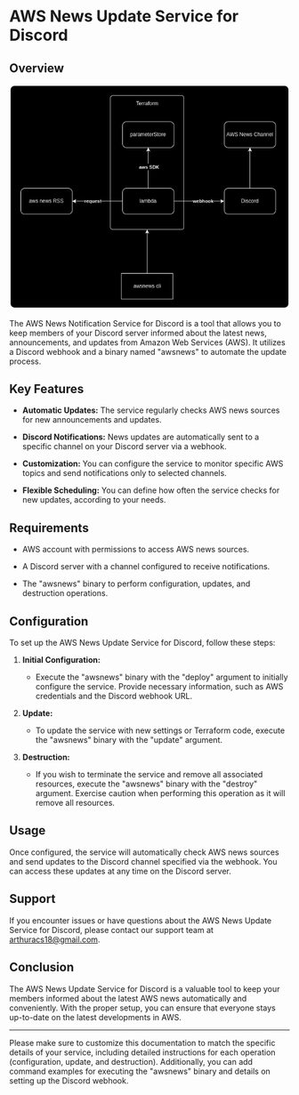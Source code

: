# AWS News Update Service for Discord

## Overview

![](https://github.com/ArthurMaverick/aws-news/blob/421f88d0f0b150ffc04ef1c88509c8ce66a15b0b/docs/Diagram.png)

The AWS News Notification Service for Discord is a tool that allows you to keep members of your Discord server informed about the latest news, announcements, and updates from Amazon Web Services (AWS). It utilizes a Discord webhook and a binary named "awsnews" to automate the update process.

## Key Features

- **Automatic Updates:** The service regularly checks AWS news sources for new announcements and updates.

- **Discord Notifications:** News updates are automatically sent to a specific channel on your Discord server via a webhook.

- **Customization:** You can configure the service to monitor specific AWS topics and send notifications only to selected channels.

- **Flexible Scheduling:** You can define how often the service checks for new updates, according to your needs.

## Requirements

- AWS account with permissions to access AWS news sources.

- A Discord server with a channel configured to receive notifications.

- The "awsnews" binary to perform configuration, updates, and destruction operations.

## Configuration

To set up the AWS News Update Service for Discord, follow these steps:

1. **Initial Configuration:**
    - Execute the "awsnews" binary with the "deploy" argument to initially configure the service. Provide necessary information, such as AWS credentials and the Discord webhook URL.

2. **Update:**
    - To update the service with new settings or Terraform code, execute the "awsnews" binary with the "update" argument.

3. **Destruction:**
    - If you wish to terminate the service and remove all associated resources, execute the "awsnews" binary with the "destroy" argument. Exercise caution when performing this operation as it will remove all resources.

## Usage

Once configured, the service will automatically check AWS news sources and send updates to the Discord channel specified via the webhook. You can access these updates at any time on the Discord server.

## Support

If you encounter issues or have questions about the AWS News Update Service for Discord, please contact our support team at [arthuracs18@gmail.com](mailto:arthuracs18@gmail.com).

## Conclusion

The AWS News Update Service for Discord is a valuable tool to keep your members informed about the latest AWS news automatically and conveniently. With the proper setup, you can ensure that everyone stays up-to-date on the latest developments in AWS.

---

Please make sure to customize this documentation to match the specific details of your service, including detailed instructions for each operation (configuration, update, and destruction). Additionally, you can add command examples for executing the "awsnews" binary and details on setting up the Discord webhook.